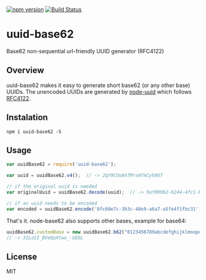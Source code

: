 [![npm version](https://badge.fury.io/js/uuid-base62.svg)](http://badge.fury.io/js/uuid-base62)
[![Build Status](https://travis-ci.org/dmarcelino/uuid-base62.svg?branch=master)](https://travis-ci.org/dmarcelino/uuid-base62)

# uuid-base62
Base62 non-sequential url-friendly UUID generator (RFC4122)

## Overview

uuid-base62 makes it easy to generate short base62 (or any other base) UUIDs. The unencoded UUIDs are generated by [node-uuid](https://github.com/broofa/node-uuid) which follows [RFC4122](http://www.ietf.org/rfc/rfc4122.txt).

## Instalation
```shell
npm i uuid-base62 -S
```

## Usage
```javascript
var uuidBase62 = require('uuid-base62');

var uuid = uuidBase62.v4();  // -> 2qY9COoAhfMrsH7mCyh86T

// if the original uuid is needed
var originalUuid = uuidBase62.decode(uuid);  // -> 9af099b2-6244-4fc1-b72b-1d69a24481b7

// if an uuid needs to be encoded
var encoded = uuidBase62.encode('8fc60e7c-3b3c-48e9-a6a7-a5fe4f1fbc31');  // -> 2fNwVYePN8WqqDFvVf7XMN
```

That's it. node-base62 also supports other bases, example for base64:
```javascript
uuidBase62.customBase = new uuidBase62.b62("0123456789abcdefghijklmnopqrstuvwxyzABCDEFGHIJKLMNOPQRSTUVWXYZ-_");
// -> 31LoSI_BVeQpXtwu_-GEbL
```

## License
MIT
